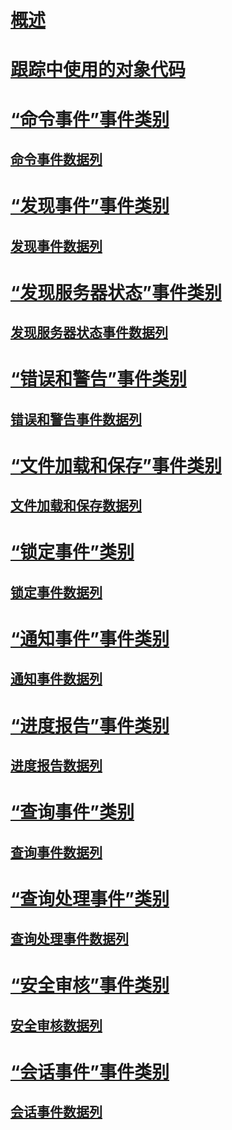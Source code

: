 # [概述](analysis-services-trace-events.md)  
# [跟踪中使用的对象代码](analysis-services-object-type-codes-used-in-traces.md)  
# [“命令事件”事件类别](command-events-event-category.md)  
## [命令事件数据列](command-events-data-columns.md)  
# [“发现事件”事件类别](discover-events-event-category.md)  
## [发现事件数据列](discover-events-data-columns.md)  
# [“发现服务器状态”事件类别](discover-server-state-event-category.md)  
## [发现服务器状态事件数据列](discover-server-state-events-data-columns.md)  
# [“错误和警告”事件类别](errors-and-warnings-event-category.md)  
## [错误和警告事件数据列](errors-and-warnings-events-data-columns.md)  
# [“文件加载和保存”事件类别](file-load-and-save-event-category.md)  
## [文件加载和保存数据列](file-load-and-save-data-columns.md)  
# [“锁定事件”类别](lock-events-category.md)  
## [锁定事件数据列](lock-events-data-columns.md)  
# [“通知事件”事件类别](notification-events-event-category.md)  
## [通知事件数据列](notification-events-data-columns.md)  
# [“进度报告”事件类别](progress-reports-event-category.md)  
## [进度报告数据列](progress-reports-data-columns.md)  
# [“查询事件”类别](queries-events-category.md)  
## [查询事件数据列](queries-events-data-columns.md)  
# [“查询处理事件”类别](query-processing-events-category.md)  
## [查询处理事件数据列](query-processing-events-data-columns.md)  
# [“安全审核”事件类别](security-audit-event-category.md)  
## [安全审核数据列](security-audit-data-columns.md)  
# [“会话事件”事件类别](session-events-event-category.md)  
## [会话事件数据列](session-events-data-columns.md)  
